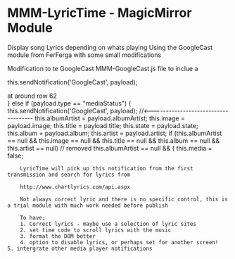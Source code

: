 # MMM-LyricTime - MagicMirror Module
Display song Lyrics depending on whats playing
Using the GoogleCast module from FerFerga with some small modifications

Modification to te GoogleCast MMM-GoogleCast.js file to inclue a 

this.sendNotification('GoogleCast', payload);

at around row 62  
	}
		else if (payload.type == "mediaStatus")
		{	this.sendNotification('GoogleCast', payload); //<------------------------------------
			this.albumArtist = payload.albumArtist;
			this.image = payload.image;
			this.title = payload.title;
			this.state = payload.state;
			this.album = payload.album;
			this.artist = payload.artist;
			if (this.albumArtist == null && this.image == null && this.title == null && this.album == null && this.artist == null) // removed this.albumArtist == null && 
			{
				this.media = false;
        
        LyricTime will pick up this notification from the first transmission and search for lyrics from 
        
        http://www.chartlyrics.com/api.aspx
        
        Not always correct lyric and there is no specific control, this is a trial module with much work needed before publish
        
        To have;
        1. Correct lyrics - maybe use a selection of lyric sites
        2. set time code to scroll lyrics with the music
        3. format the DOM better
        4. option to disable lyrics, or perhaps set for another screen!
	5. intergrate other media player notifications
